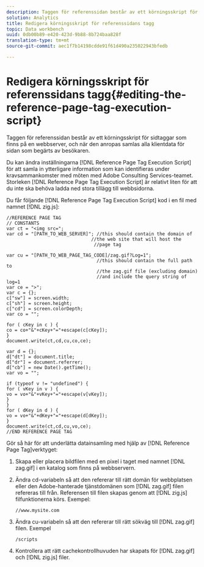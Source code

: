 ```yaml
---
description: Taggen för referenssidan består av ett körningsskript för sidtaggar som finns på en webbserver, och när den anropas samlas alla klientdata för sidan som begärts av besökaren.
solution: Analytics
title: Redigera körningsskript för referenssidans tagg
topic: Data workbench
uuid: 0db00b89-e420-423d-9b88-8b724baa828f
translation-type: tm+mt
source-git-commit: aec1f7b14198cdde91f61d490a235022943bfedb

---
```



# Redigera körningsskript för referenssidans tagg{#editing-the-reference-page-tag-execution-script}

Taggen för referenssidan består av ett körningsskript för sidtaggar som finns på en webbserver, och när den anropas samlas alla klientdata för sidan som begärts av besökaren.

Du kan ändra inställningarna [!DNL Reference Page Tag Execution Script] för att samla in ytterligare information som kan identifieras under kravsammankomster med möten med Adobe Consulting Services-teamet. Storleken [!DNL Reference Page Tag Execution Script] är relativt liten för att du inte ska behöva ladda ned stora tillägg till webbsidorna.

Du får följande [!DNL Reference Page Tag Execution Script] kod i en fil med namnet [!DNL zig.js]:

```
//REFERENCE PAGE TAG 
// CONSTANTS 
var ct = "<img src="; 
var cd = "[PATH_TO_WEB_SERVER]"; //this should contain the domain of 
                               //the web site that will host the 
                                //page tag 
 
var cu = "[PATH_TO_WEB_PAGE_TAG_CODE]/zag.gif?Log=1";  
                                 //this should contain the full path to 
                                 //the zag.gif file (excluding domain) 
                                 //and include the query string of log=1 
var ce = ">"; 
var c = {}; 
c["sw"] = screen.width; 
c["sh"] = screen.height; 
c["cd"] = screen.colorDepth; 
var co = ""; 
 
for ( cKey in c ) { 
co = co+"&"+cKey+"="+escape(c[cKey]); 
} 
document.write(ct,cd,cu,co,ce); 
 
var d = {}; 
d["dt"] = document.title; 
d["dr"] = document.referrer; 
d["cb"] = new Date().getTime(); 
var vo = ""; 
 
if (typeof v != "undefined") { 
for ( vKey in v ) { 
vo = vo+"&"+vKey+"="+escape(v[vKey]); 
} 
} 
for ( dKey in d ) { 
vo = vo+"&"+dKey+"="+escape(d[dKey]); 
} 
document.write(ct,cd,cu,vo,ce); 
//END REFERENCE PAGE TAG 
```

Gör så här för att underlätta datainsamling med hjälp av [!DNL Reference Page Tag]verktyget:

1. Skapa eller placera bildfilen med en pixel i taget med namnet [!DNL zag.gif] i en katalog som finns på webbservern.
1. Ändra cd-variabeln så att den refererar till rätt domän för webbplatsen eller den Adobe-hanterade tjänstdomänen som [!DNL zag.gif] filen refereras till från. Referensen till filen skapas genom att [!DNL zig.js] filfunktionerna körs. Exempel:

   ```
   //www.mysite.com
   ```

1. Ändra cu-variabeln så att den refererar till rätt sökväg till [!DNL zag.gif] filen. Exempel

   ```
   /scripts
   ```

1. Kontrollera att rätt cachekontrollhuvuden har skapats för [!DNL zag.gif] och [!DNL zig.js] filer.
